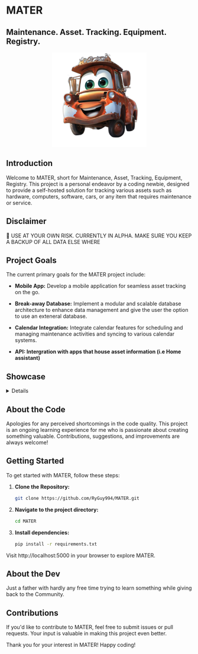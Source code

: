 # MATER

## Maintenance. Asset. Tracking. Equipment. Registry.
<p align="center">
  <img src="https://github.com/RyGuy994/MATER/blob/main/MATER.png?raw=true" alt="MATER Logo" />
</p>


## Introduction

Welcome to MATER, short for Maintenance, Asset, Tracking, Equipment, Registry. This project is a personal endeavor by a coding newbie, designed to provide a self-hosted solution for tracking various assets such as hardware, computers, software, cars, or any item that requires maintenance or service.

## Disclaimer
  🚧 USE AT YOUR OWN RISK. CURRENTLY IN ALPHA. MAKE SURE YOU KEEP A BACKUP OF ALL DATA ELSE WHERE


## Project Goals

The current primary goals for the MATER project include:

- **Mobile App:** Develop a mobile application for seamless asset tracking on the go.
  
- **Break-away Database:** Implement a modular and scalable database architecture to enhance data management and give the user the option to use an exteneral database.

- **Calendar Integration:** Integrate calendar features for scheduling and managing maintenance activities and syncing to various calendar systems.

- **API: Intergration with apps that house asset information (i.e Home assistant)**

## Showcase
<details>
<p align="center">
<img src=https://github.com/RyGuy994/MATER/assets/92389688/9f8fd784-f2a3-44e3-ab73-02907e9b6e6c>
<br>
<img src=https://github.com/RyGuy994/MATER/assets/92389688/7b06aeb6-21b8-4d89-8d99-a43db5133dc4>
<br>
<img src=https://github.com/RyGuy994/MATER/assets/92389688/1f32295d-7a09-4997-924c-8f7f59058929>
</p>
</details>

## About the Code

Apologies for any perceived shortcomings in the code quality. This project is an ongoing learning experience for me who is passionate about creating something valuable. Contributions, suggestions, and improvements are always welcome!

## Getting Started

To get started with MATER, follow these steps:

1. **Clone the Repository:**
   ```bash
   git clone https://github.com/RyGuy994/MATER.git
2. **Navigate to the project directory:**
   ```bash
   cd MATER
3. **Install dependencies:**
   ```bash
   pip install -r requirements.txt

Visit http://localhost:5000 in your browser to explore MATER.

## About the Dev
Just a father with hardly any free time trying to learn something while giving back to the Community.

## Contributions

If you'd like to contribute to MATER, feel free to submit issues or pull requests. Your input is valuable in making this project even better.

Thank you for your interest in MATER! Happy coding!
